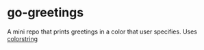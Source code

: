 # go-greetings
A mini repo that prints greetings in a color that user specifies. Uses [colorstring](https://github.com/mitchellh/colorstring)
